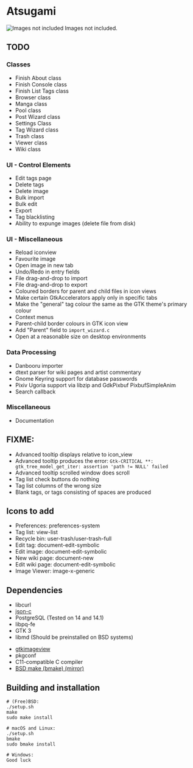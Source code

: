Atsugami
========
![Images not included](https://github.com/natem-nvsd/atsugami/blob/master/readme_header_picture.png)
Images not included.  

TODO
----

### Classes
* Finish About class
* Finish Console class
* Finish List Tags class
* Browser class
* Manga class
* Pool class
* Post Wizard class
* Settings Class
* Tag Wizard class
* Trash class
* Viewer class
* Wiki class

### UI - Control Elements
* Edit tags page
* Delete tags
* Delete image
* Bulk import
* Bulk edit
* Export
* Tag blacklisting
* Ability to expunge images (delete file from disk)

### UI - Miscellaneous
* Reload iconview
* Favourite image
* Open image in new tab
* Undo/Redo in entry fields
* File drag-and-drop to import
* File drag-and-drop to export
* Coloured borders for parent and child files in icon views
* Make certain GtkAccelerators apply only in specific tabs
* Make the "general" tag colour the same as the GTK theme's primary colour
* Context menus
* Parent-child border colours in GTK icon view
* Add "Parent" field to `import_wizard.c`
* Open at a reasonable size on desktop environments

### Data Processing
* Danbooru importer
* dtext parser for wiki pages and artist commentary
* Gnome Keyring support for database passwords
* Pixiv Ugoria support via libzip and GdkPixbuf PixbufSimpleAnim
* Search callback

### Miscellaneous
* Documentation

FIXME:
------
* Advanced tooltip displays relative to icon\_view
* Advanced tooltip produces the error: `Gtk-CRITICAL **: gtk_tree_model_get_iter: assertion 'path != NULL' failed`
* Advanced tooltip scrolled window does scroll
* Tag list check buttons do nothing
* Tag list columns of the wrong size
* Blank tags, or tags consisting of spaces are produced

Icons to add
----------------
* Preferences: preferences-system
* Tag list: view-list
* Recycle bin: user-trash/user-trash-full
* Edit tag: document-edit-symbolic
* Edit image: document-edit-symbolic
* New wiki page: document-new
* Edit wiki page: document-edit-symbolic
* Image Viewer: image-x-generic

Dependencies
------------
* libcurl
* [json-c](https://github.com/json-c/json-c/)
* PostgreSQL (Tested on 14 and 14.1)  
* libpq-fe  
* GTK 3  
* libmd (Should be preinstalled on BSD systems)  
<!--* libdiff (Should be preinstalled on BSD systems)  -->
* [gtkimageview](https://github.com/natem-nvsd/gtkimageview)
* pkgconf
* C11-compatible C compiler
* [BSD make (bmake) (mirror)](https://github.com/natem-nvsd/bmake)

Building and installation
-------------------------

```
# (Free)BSD:
./setup.sh
make
sudo make install

# macOS and Linux:
./setup.sh
bmake
sudo bmake install

# Windows:
Good luck
```  
